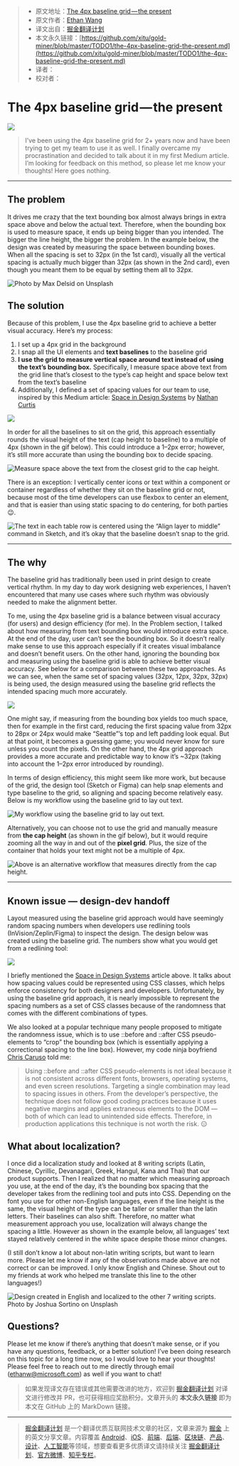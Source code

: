 > * 原文地址：[The 4px baseline grid — the present](https://uxdesign.cc/the-4px-baseline-grid-89485012dea6)
> * 原文作者：[Ethan Wang](https://medium.com/@SashimiEthan)
> * 译文出自：[掘金翻译计划](https://github.com/xitu/gold-miner)
> * 本文永久链接：[https://github.com/xitu/gold-miner/blob/master/TODO1/the-4px-baseline-grid-the-present.md](https://github.com/xitu/gold-miner/blob/master/TODO1/the-4px-baseline-grid-the-present.md)
> * 译者：
> * 校对者：

# The 4px baseline grid — the present

![](https://cdn-images-1.medium.com/max/10000/1*JkmDuiUu5QoQRIB3yYolcw@2x.jpeg)

> I’ve been using the 4px baseline grid for 2+ years now and have been trying to get my team to use it as well. I finally overcame my procrastination and decided to talk about it in my first Medium article. I’m looking for feedback on this method, so please let me know your thoughts! Here goes nothing.

---

## The problem

It drives me crazy that the text bounding box almost always brings in extra space above and below the actual text. Therefore, when the bounding box is used to measure space, it ends up being bigger than you intended. The bigger the line height, the bigger the problem. In the example below, the design was created by measuring the space between bounding boxes. When all the spacing is set to 32px (in the 1st card), visually all the vertical spacing is actually much bigger than 32px (as shown in the 2nd card), even though you meant them to be equal by setting them all to 32px.

![Photo by [Max Delsid](https://unsplash.com/photos/VlVhOro5tf4?utm_source=unsplash&utm_medium=referral&utm_content=creditCopyText) on [Unsplash](https://unsplash.com/search/photos/seattle?utm_source=unsplash&utm_medium=referral&utm_content=creditCopyText)](https://cdn-images-1.medium.com/max/6400/1*MT1pn5ncq6G5Lto1FRspSA@2x.png)

## The solution

Because of this problem, I use the 4px baseline grid to achieve a better visual accuracy. Here’s my process:

1. I set up a 4px grid in the background
2. I snap all the UI elements and **text baselines** to the baseline grid
3. **I use the grid to measure vertical space around text instead of using the text’s bounding box.** Specifically, I measure space above text from the grid line that’s closest to the type’s cap height and space below text from the text’s baseline
4. Additionally, I defined a set of spacing values for our team to use, inspired by this Medium article: [Space in Design Systems](https://medium.com/eightshapes-llc/space-in-design-systems-188bcbae0d62) by [Nathan Curtis](undefined)

![](https://cdn-images-1.medium.com/max/4460/1*VkimOwOqN7g4ev0qepnITA@2x.png)

In order for all the baselines to sit on the grid, this approach essentially rounds the visual height of the text (cap height to baseline) to a multiple of 4px (shown in the gif below). This could introduce a 1–2px error; however, it’s still more accurate than using the bounding box to decide spacing.

![Measure space above the text from the closest grid to the cap height.](https://cdn-images-1.medium.com/max/2800/1*x-cd9PiJECApKIKYr4Dkmw.gif)

There is an exception: I vertically center icons or text within a component or container regardless of whether they sit on the baseline grid or not, because most of the time developers can use flexbox to center an element, and that is easier than using static spacing to do centering, for both parties 😉.

![The text in each table row is centered using the “Align layer to middle” command in Sketch, and it’s okay that the baseline doesn’t snap to the grid.](https://cdn-images-1.medium.com/max/2800/1*F0XgEwIP-AqqUJiuB4wWRw@2x.png)

---

## The why

The baseline grid has traditionally been used in print design to create vertical rhythm. In my day to day work designing web experiences, I haven’t encountered that many use cases where such rhythm was obviously needed to make the alignment better.

To me, using the 4px baseline grid is a balance between visual accuracy (for users) and design efficiency (for me). In the Problem section, I talked about how measuring from text bounding box would introduce extra space. At the end of the day, user can’t see the bounding box. So it doesn’t really make sense to use this approach especially if it creates visual imbalance and doesn’t benefit users. On the other hand, ignoring the bounding box and measuring using the baseline grid is able to achieve better visual accuracy. See below for a comparison between these two approaches. As we can see, when the same set of spacing values (32px, 12px, 32px, 32px) is being used, the design measured using the baseline grid reflects the intended spacing much more accurately.

![](https://cdn-images-1.medium.com/max/4056/1*Kj12Nm-rgwHkGXQiypGulw@2x.png)

One might say, if measuring from the bounding box yields too much space, then for example in the first card, reducing the first spacing value from 32px to 28px or 24px would make “Seattle”’s top and left padding look equal. But at that point, it becomes a guessing game; you would never know for sure unless you count the pixels. On the other hand, the 4px grid approach provides a more accurate and predictable way to know it’s ~32px (taking into account the 1–2px error introduced by rounding).

In terms of design efficiency, this might seem like more work, but because of the grid, the design tool (Sketch or Figma) can help snap elements and type baseline to the grid, so aligning and spacing become relatively easy. Below is my workflow using the baseline grid to lay out text.

![My workflow using the baseline grid to lay out text.](https://cdn-images-1.medium.com/max/6476/1*IRgCv9BK9HuOW3ggGSLLMg.gif)

Alternatively, you can choose not to use the grid and manually measure from **the cap height** (as shown in the gif below), but it would require zooming all the way in and out of the **pixel grid**. Plus, the size of the container that holds your text might not be a multiple of 4px.

![Above is an alternative workflow that measures directly from the cap height.](https://cdn-images-1.medium.com/max/6476/1*Idy2n4hhAG5v4t5FxKZgOw.gif)

---

## Known issue — design-dev handoff

Layout measured using the baseline grid approach would have seemingly random spacing numbers when developers use redlining tools (InVision/Zeplin/Figma) to inspect the design. The design below was created using the baseline grid. The numbers show what you would get from a redlining tool:

![](https://cdn-images-1.medium.com/max/2800/1*p_dxocmqPQ5jzpfdDZDVhA@2x.png)

I briefly mentioned the [Space in Design Systems](https://medium.com/eightshapes-llc/space-in-design-systems-188bcbae0d62) article above. It talks about how spacing values could be represented using CSS classes, which helps enforce consistency for both designers and developers. Unfortunately, by using the baseline grid approach, it is nearly impossible to represent the spacing numbers as a set of CSS classes because of the randomness that comes with the different combinations of types.

We also looked at a popular technique many people proposed to mitigate the randomness issue, which is to use ::before and ::after CSS pseudo-elements to “crop” the bounding box (which is essentially applying a correctional spacing to the line box). However, my code ninja boyfriend [Chris Caruso](https://medium.com/@chriscaruso) told me:

> Using ::before and ::after CSS pseudo-elements is not ideal because it is not consistent across different fonts, browsers, operating systems, and even screen resolutions. Targeting a single combination may lead to spacing issues in others. From the developer’s perspective, the technique does not follow good coding practices because it uses negative margins and applies extraneous elements to the DOM — both of which can lead to unintended side effects. Therefore, in production applications this technique is not worth the risk. 😑

## What about localization?

I once did a localization study and looked at 8 writing scripts (Latin, Chinese, Cyrillic, Devanagari, Greek, Hangul, Kana and Thai) that our product supports. Then I realized that no matter which measuring approach you use, at the end of the day, it’s the bounding box spacing that the developer takes from the redlining tool and puts into CSS. Depending on the font you use for other non-English languages, even if the line height is the same, the visual height of the type can be taller or smaller than the latin letters. Their baselines can also shift. Therefore, no matter what measurement approach you use, localization will always change the spacing a little. However as shown in the example below, all languages’ text stayed relatively centered in the white space despite those minor changes.

(I still don’t know a lot about non-latin writing scripts, but want to learn more. Please let me know if any of the observations made above are not correct or can be improved. I only know English and Chinese. Shout out to my friends at work who helped me translate this line to the other languages!)

![Design created in English and localized to the other 7 writing scripts. Photo by [Joshua Sortino](https://unsplash.com/photos/71vAb1FXB6g?utm_source=unsplash&utm_medium=referral&utm_content=creditCopyText) on [Unsplash](https://unsplash.com/search/photos/san-francisco?utm_source=unsplash&utm_medium=referral&utm_content=creditCopyText)](https://cdn-images-1.medium.com/max/6720/1*syBC3O5uazoOp4-QP_J0qg@2x.png)

## Questions?

Please let me know if there’s anything that doesn’t make sense, or if you have any questions, feedback, or a better solution! I’ve been doing research on this topic for a long time now, so I would love to hear your thoughts! Please feel free to reach out to me directly through email (ethanw@microsoft.com) as well if you want to chat!

> 如果发现译文存在错误或其他需要改进的地方，欢迎到 [掘金翻译计划](https://github.com/xitu/gold-miner) 对译文进行修改并 PR，也可获得相应奖励积分。文章开头的 **本文永久链接** 即为本文在 GitHub 上的 MarkDown 链接。

---

> [掘金翻译计划](https://github.com/xitu/gold-miner) 是一个翻译优质互联网技术文章的社区，文章来源为 [掘金](https://juejin.im) 上的英文分享文章。内容覆盖 [Android](https://github.com/xitu/gold-miner#android)、[iOS](https://github.com/xitu/gold-miner#ios)、[前端](https://github.com/xitu/gold-miner#前端)、[后端](https://github.com/xitu/gold-miner#后端)、[区块链](https://github.com/xitu/gold-miner#区块链)、[产品](https://github.com/xitu/gold-miner#产品)、[设计](https://github.com/xitu/gold-miner#设计)、[人工智能](https://github.com/xitu/gold-miner#人工智能)等领域，想要查看更多优质译文请持续关注 [掘金翻译计划](https://github.com/xitu/gold-miner)、[官方微博](http://weibo.com/juejinfanyi)、[知乎专栏](https://zhuanlan.zhihu.com/juejinfanyi)。
